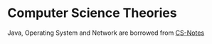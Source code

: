 # Computer Science Theories

Java, Operating System and Network are borrowed from [CS-Notes](https://github.com/CyC2018/CS-Notes)
